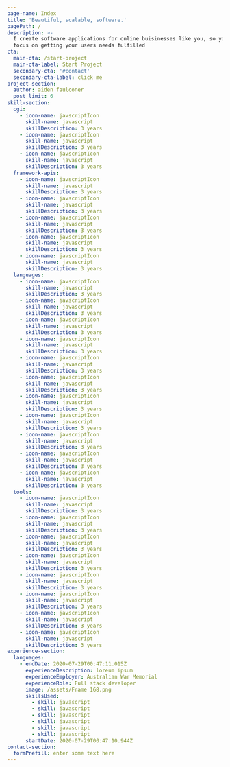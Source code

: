```yaml
---
page-name: Index
title: 'Beautiful, scalable, software.'
pagePath: /
description: >-
  I create software applications for online buisinesses like you, so you can
  focus on getting your users needs fulfilled
cta:
  main-cta: /start-project
  main-cta-label: Start Project
  secondary-cta: '#contact'
  secondary-cta-label: click me
project-section:
  author: aiden faulconer
  post_limit: 6
skill-section:
  cgi:
    - icon-name: javscriptIcon
      skill-name: javascript
      skillDescription: 3 years
    - icon-name: javscriptIcon
      skill-name: javascript
      skillDescription: 3 years
    - icon-name: javscriptIcon
      skill-name: javascript
      skillDescription: 3 years
  framework-apis:
    - icon-name: javscriptIcon
      skill-name: javascript
      skillDescription: 3 years
    - icon-name: javscriptIcon
      skill-name: javascript
      skillDescription: 3 years
    - icon-name: javscriptIcon
      skill-name: javascript
      skillDescription: 3 years
    - icon-name: javscriptIcon
      skill-name: javascript
      skillDescription: 3 years
    - icon-name: javscriptIcon
      skill-name: javascript
      skillDescription: 3 years
  languages:
    - icon-name: javscriptIcon
      skill-name: javascript
      skillDescription: 3 years
    - icon-name: javscriptIcon
      skill-name: javascript
      skillDescription: 3 years
    - icon-name: javscriptIcon
      skill-name: javascript
      skillDescription: 3 years
    - icon-name: javscriptIcon
      skill-name: javascript
      skillDescription: 3 years
    - icon-name: javscriptIcon
      skill-name: javascript
      skillDescription: 3 years
    - icon-name: javscriptIcon
      skill-name: javascript
      skillDescription: 3 years
    - icon-name: javscriptIcon
      skill-name: javascript
      skillDescription: 3 years
    - icon-name: javscriptIcon
      skill-name: javascript
      skillDescription: 3 years
    - icon-name: javscriptIcon
      skill-name: javascript
      skillDescription: 3 years
    - icon-name: javscriptIcon
      skill-name: javascript
      skillDescription: 3 years
    - icon-name: javscriptIcon
      skill-name: javascript
      skillDescription: 3 years
  tools:
    - icon-name: javscriptIcon
      skill-name: javascript
      skillDescription: 3 years
    - icon-name: javscriptIcon
      skill-name: javascript
      skillDescription: 3 years
    - icon-name: javscriptIcon
      skill-name: javascript
      skillDescription: 3 years
    - icon-name: javscriptIcon
      skill-name: javascript
      skillDescription: 3 years
    - icon-name: javscriptIcon
      skill-name: javascript
      skillDescription: 3 years
    - icon-name: javscriptIcon
      skill-name: javascript
      skillDescription: 3 years
    - icon-name: javscriptIcon
      skill-name: javascript
      skillDescription: 3 years
    - icon-name: javscriptIcon
      skill-name: javascript
      skillDescription: 3 years
experience-section:
  languages:
    - endDate: 2020-07-29T00:47:11.015Z
      experienceDescription: loreum ipsum
      experienceEmployer: Australian War Memorial
      experienceRole: Full stack developer
      image: /assets/Frame 168.png
      skillsUsed:
        - skill: javascript
        - skill: javascript
        - skill: javascript
        - skill: javascript
        - skill: javascript
        - skill: javascript
      startDate: 2020-07-29T00:47:10.944Z
contact-section:
  formPrefill: enter some text here
---
```


